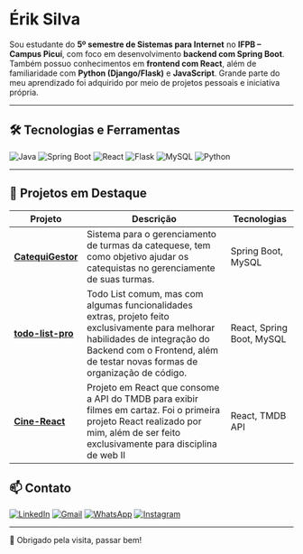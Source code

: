 # Érik Silva

Sou estudante do **5º semestre de Sistemas para Internet** no **IFPB – Campus Picuí**, com foco em desenvolvimento **backend com Spring Boot**. Também possuo conhecimentos em **frontend com React**, além de familiaridade com **Python (Django/Flask)** e **JavaScript**. Grande parte do meu aprendizado foi adquirido por meio de projetos pessoais e iniciativa própria.

---

## 🛠️ Tecnologias e Ferramentas

![Java](https://img.shields.io/badge/Java-ED8B00?style=for-the-badge&logo=java&logoColor=white)
![Spring Boot](https://img.shields.io/badge/SpringBoot-6DB33F?style=for-the-badge&logo=springboot&logoColor=white)
![React](https://img.shields.io/badge/React-20232A?style=for-the-badge&logo=react&logoColor=61DAFB)
![Flask](https://img.shields.io/badge/Flask-000000?style=for-the-badge&logo=flask&logoColor=white)
![MySQL](https://img.shields.io/badge/MySQL-00758F?style=for-the-badge&logo=mysql&logoColor=white)
![Python](https://img.shields.io/badge/Python-3776AB?style=for-the-badge&logo=python&logoColor=white)
<!-- Adicione outras conforme necessário -->

---

## 📂 Projetos em Destaque

| Projeto | Descrição | Tecnologias |
|--------|-----------|-------------|
| [**CatequiGestor**](https://github.com/ErikDSilva/CatequiGestor) | Sistema para o gerenciamento de turmas da catequese, tem como objetivo ajudar os catequistas no gerenciamente de suas turmas. | Spring Boot, MySQL |
| [**todo-list-pro**](https://github.com/ErikDSilva/todo-list-pro) | Todo List comum, mas com algumas funcionalidades extras, projeto feito exclusivamente para melhorar habilidades de integração do Backend com o Frontend, além de testar novas formas de organização de código. | React, Spring Boot, MySQL |
| [**Cine-React**](https://github.com/ErikDSilva/Cine-React) | Projeto em React que consome a API do TMDB para exibir filmes em cartaz. Foi o primeira projeto React realizado por mim, além de ser feito exclusivamente para disciplina de web II | React, TMDB API |


## 📫 Contato

[![LinkedIn](https://img.shields.io/badge/LinkedIn-%230077B5.svg?style=for-the-badge&logo=linkedin&logoColor=white)](https://linkedin.com/in/erik-oliveira-83b037289)
[![Gmail](https://img.shields.io/badge/Gmail-D14836?style=for-the-badge&logo=gmail&logoColor=white)](mailto:oliveiraerik464@gmail.com)
[![WhatsApp](https://img.shields.io/badge/WhatsApp-25D366?style=for-the-badge&logo=whatsapp&logoColor=white)](https://wa.me/5584991189284)
[![Instagram](https://img.shields.io/badge/Instagram-E4405F?style=for-the-badge&logo=instagram&logoColor=white)](https://instagram.com/erikdeoliveiras)

---

🙏 Obrigado pela visita, passar bem!
